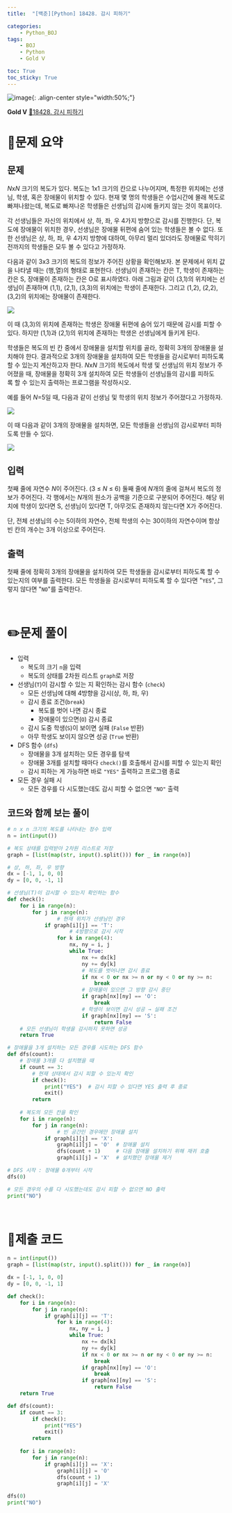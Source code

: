 ```yaml
---
title:  "[백준][Python] 18428. 감시 피하기" 

categories: 
    - Python_BOJ
tags: 
    - BOJ
    - Python
    - Gold Ⅴ

toc: True
toc_sticky: True
---
```

![image](https://github.com/user-attachments/assets/32319fe8-99e9-4031-b5d1-9f1909b510dc){: .align-center style="width:50%;"}

**Gold Ⅴ** 
[🔗18428. 감시 피하기](https://www.acmicpc.net/problem/18428)

# 📝문제 요약
## 문제

*N*x*N* 크기의 복도가 있다. 복도는 1x1 크기의 칸으로 나누어지며, 특정한 위치에는 선생님, 학생, 혹은 장애물이 위치할 수 있다. 현재 몇 명의 학생들은 수업시간에 몰래 복도로 빠져나왔는데, 복도로 빠져나온 학생들은 선생님의 감시에 들키지 않는 것이 목표이다.

각 선생님들은 자신의 위치에서 상, 하, 좌, 우 4가지 방향으로 감시를 진행한다. 단, 복도에 장애물이 위치한 경우, 선생님은 장애물 뒤편에 숨어 있는 학생들은 볼 수 없다. 또한 선생님은 상, 하, 좌, 우 4가지 방향에 대하여, 아무리 멀리 있더라도 장애물로 막히기 전까지의 학생들은 모두 볼 수 있다고 가정하자.

다음과 같이 3x3 크기의 복도의 정보가 주어진 상황을 확인해보자. 본 문제에서 위치 값을 나타낼 때는 (행,열)의 형태로 표현한다. 선생님이 존재하는 칸은 T, 학생이 존재하는 칸은 S, 장애물이 존재하는 칸은 O로 표시하였다. 아래 그림과 같이 (3,1)의 위치에는 선생님이 존재하며 (1,1), (2,1), (3,3)의 위치에는 학생이 존재한다. 그리고 (1,2), (2,2), (3,2)의 위치에는 장애물이 존재한다.

![](https://upload.acmicpc.net/c513ebb1-7a89-42c1-8d69-63b66b5d7dca/-/preview/)

이 때 (3,3)의 위치에 존재하는 학생은 장애물 뒤편에 숨어 있기 때문에 감시를 피할 수 있다. 하지만 (1,1)과 (2,1)의 위치에 존재하는 학생은 선생님에게 들키게 된다.

학생들은 복도의 빈 칸 중에서 장애물을 설치할 위치를 골라, 정확히 3개의 장애물을 설치해야 한다. 결과적으로 3개의 장애물을 설치하여 모든 학생들을 감시로부터 피하도록 할 수 있는지 계산하고자 한다. *N*x*N* 크기의 복도에서 학생 및 선생님의 위치 정보가 주어졌을 때, 장애물을 정확히 3개 설치하여 모든 학생들이 선생님들의 감시를 피하도록 할 수 있는지 출력하는 프로그램을 작성하시오.

예를 들어 *N*=5일 때, 다음과 같이 선생님 및 학생의 위치 정보가 주어졌다고 가정하자.

![](https://upload.acmicpc.net/1c939daa-993c-43e7-8cdc-579d65bef994/-/preview/)

이 때 다음과 같이 3개의 장애물을 설치하면, 모든 학생들을 선생님의 감시로부터 피하도록 만들 수 있다.

![](https://upload.acmicpc.net/c752987a-3b50-4d94-8a8a-932d0e65dffe/-/preview/)

## 입력

첫째 줄에 자연수 *N*이 주어진다. (3 ≤ *N* ≤ 6) 둘째 줄에 *N*개의 줄에 걸쳐서 복도의 정보가 주어진다. 각 행에서는 *N*개의 원소가 공백을 기준으로 구분되어 주어진다. 해당 위치에 학생이 있다면 S, 선생님이 있다면 T, 아무것도 존재하지 않는다면 X가 주어진다.

단, 전체 선생님의 수는 5이하의 자연수, 전체 학생의 수는 30이하의 자연수이며 항상 빈 칸의 개수는 3개 이상으로 주어진다.

## 출력

첫째 줄에 정확히 3개의 장애물을 설치하여 모든 학생들을 감시로부터 피하도록 할 수 있는지의 여부를 출력한다. 모든 학생들을 감시로부터 피하도록 할 수 있다면 "`YES`", 그렇지 않다면 "`NO`"를 출력한다.


<br>

# ✏️문제 풀이
- 입력
    - 복도의 크기 `n`을 입력
    - 복도의 상태를 2차원 리스트 `graph`로 저장
- 선생님(`T`)이 감시할 수 있는 지 확인하는 감시 함수 (`check`)
    - 모든 선생님에 대해 4방향을 감시(상, 하, 좌, 우)
    - 감시 종료 조건(`break`)
        - 복도를 벗어 나면 감시 종료
        - 장애물이 있으면(`O`) 감시 종료
    - 감시 도중 학생(`S`)이 보이면 실패 (`False` 반환)
    - 아무 학생도 보이지 않으면 성공 (`True` 반환)
- DFS 함수 (`dfs`)
    - 장애물을 3개 설치하는 모든 경우를 탐색
    - 장애물 3개를 설치할 때마다 `check()`를 호출해서 감시를 피할 수 있는지 확인
    - 감시 피하는 게 가능하면 바로 `"YES"` 출력하고 프로그램 종료
- 모든 경우 실패 시
    - 모든 경우를 다 시도했는데도 감시 피할 수 없으면 `"NO"` 출력

## 코드와 함께 보는 풀이

```python
# n x n 크기의 복도를 나타내는 정수 입력
n = int(input())

# 복도 상태를 입력받아 2차원 리스트로 저장
graph = [list(map(str, input().split())) for _ in range(n)]

# 상, 하, 좌, 우 방향
dx = [-1, 1, 0, 0]
dy = [0, 0, -1, 1]

# 선생님(T)이 감시할 수 있는지 확인하는 함수
def check():
    for i in range(n):
        for j in range(n):
		        # 현재 위치가 선생님인 경우
            if graph[i][j] == 'T':
		            # 4방향으로 감시 시작
                for k in range(4):
                    nx, ny = i, j
                    while True:
                        nx += dx[k]
                        ny += dy[k]
                        # 복도를 벗어나면 감시 종료
                        if nx < 0 or nx >= n or ny < 0 or ny >= n:
                            break
                        # 장애물이 있으면 그 방향 감시 중단
                        if graph[nx][ny] == 'O':
                            break
                        # 학생이 보이면 감시 성공 → 실패 조건
                        if graph[nx][ny] == 'S':
                            return False
    # 모든 선생님이 학생을 감시하지 못하면 성공
    return True

# 장애물을 3개 설치하는 모든 경우를 시도하는 DFS 함수
def dfs(count):
    # 장애물 3개를 다 설치했을 때
    if count == 3:
        # 현재 상태에서 감시 피할 수 있는지 확인
        if check():
            print("YES")  # 감시 피할 수 있다면 YES 출력 후 종료
            exit()
        return
    
    # 복도의 모든 칸을 확인
    for i in range(n):
        for j in range(n):
		        # 빈 공간인 경우에만 장애물 설치
            if graph[i][j] == 'X':
                graph[i][j] = 'O'  # 장애물 설치
                dfs(count + 1)     # 다음 장애물 설치하기 위해 재귀 호출
                graph[i][j] = 'X'  # 설치했던 장애물 제거

# DFS 시작 : 장애물 0개부터 시작
dfs(0)

# 모든 경우의 수를 다 시도했는데도 감시 피할 수 없으면 NO 출력
print("NO")

```

<br>

# 💯제출 코드
```python
n = int(input())
graph = [list(map(str, input().split())) for _ in range(n)]

dx = [-1, 1, 0, 0]
dy = [0, 0, -1, 1]

def check():
    for i in range(n):
        for j in range(n):
            if graph[i][j] == 'T':
                for k in range(4):
                    nx, ny = i, j
                    while True:
                        nx += dx[k]
                        ny += dy[k]
                        if nx < 0 or nx >= n or ny < 0 or ny >= n:
                            break
                        if graph[nx][ny] == 'O':
                            break
                        if graph[nx][ny] == 'S':
                            return False
    return True

def dfs(count):
    if count == 3:
        if check():
            print("YES")
            exit()
        return
    
    for i in range(n):
        for j in range(n):
            if graph[i][j] == 'X':
                graph[i][j] = 'O'
                dfs(count + 1)
                graph[i][j] = 'X'

dfs(0)
print("NO")

```